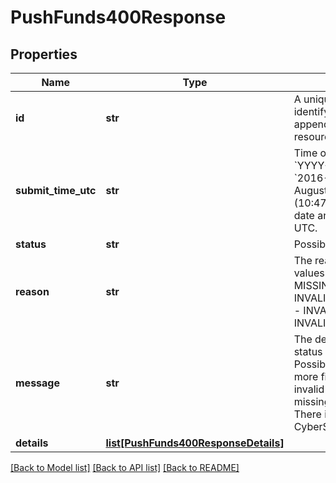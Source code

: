 # PushFunds400Response

## Properties
Name | Type | Description | Notes
------------ | ------------- | ------------- | -------------
**id** | **str** | A unique identification number to identify the submitted request. It is also appended to the endpoint of the resource.  | [optional] 
**submit_time_utc** | **str** | Time of request in UTC. Format: &#x60;YYYY-MM-DDThh:mm:ssZ&#x60;  **Example** &#x60;2016-08-11T22:47:57Z&#x60; equals August 11, 2016, at 22:47:57 (10:47:57 p.m.). The &#x60;T&#x60; separates the date and the time. The &#x60;Z&#x60; indicates UTC.  | [optional] 
**status** | **str** | Possible values: - INVALID_REQUEST  | [optional] 
**reason** | **str** | The reason of the status.  Possible values: - INVALID_DATA - MISSING_FIELD - INVALID_MERCHANT_CONFIGURATION - INVALID_REQUEST - INVALID_PAYMENT_ID  | [optional] 
**message** | **str** | The detail message related to the status and reason listed above.  Possible values: - Declined - One or more fields in the request contains invalid data - Declined - The request is missing one or more fields - Declined - There is a problem with your CyberSource merchant configuration.  | [optional] 
**details** | [**list[PushFunds400ResponseDetails]**](PushFunds400ResponseDetails.md) |  | [optional] 

[[Back to Model list]](../README.md#documentation-for-models) [[Back to API list]](../README.md#documentation-for-api-endpoints) [[Back to README]](../README.md)


